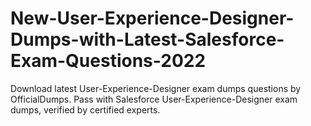 # New-User-Experience-Designer-Dumps-with-Latest-Salesforce-Exam-Questions-2022
Download latest User-Experience-Designer exam dumps questions by OfficialDumps. Pass with Salesforce User-Experience-Designer exam dumps, verified by certified experts.
